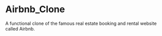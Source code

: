 # Airbnb_Clone
A functional clone of the famous real estate booking and rental website called Airbnb.

